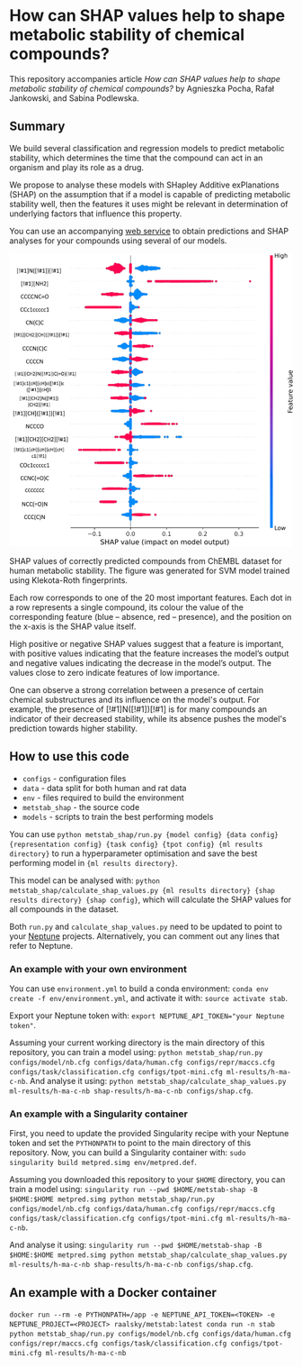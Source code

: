# How can SHAP values help to shape metabolic stability of chemical compounds?

This repository accompanies article *How can SHAP values help to shape metabolic stability of chemical compounds?* by Agnieszka Pocha, Rafał Jankowski, and Sabina Podlewska.


## Summary

We build several classification and regression models to predict metabolic stability, which determines the time that the compound can act in an organism and play its role as a drug.

We propose to analyse these models with SHapley Additive exPlanations (SHAP) on the assumption that if a model is capable of predicting metabolic stability well, then the features it uses might be relevant in determination of underlying factors that influence this property.

You can use an accompanying [web service](https://metstab-shap.matinf.uj.edu.pl/) to obtain predictions and SHAP analyses for your compounds using several of our models.

![Image](img/shap-img.png)

SHAP values of correctly predicted compounds from ChEMBL dataset for human metabolic stability. The figure was generated for SVM model trained using Klekota-Roth fingerprints.

Each row corresponds to one of the 20 most important features. Each dot in a row represents a single compound, its colour the value of the corresponding feature (blue – absence, red – presence), and the position on the x-axis is the SHAP value itself.

High positive or negative SHAP values suggest that a feature is important, with positive values indicating that the feature increases the model’s output and negative values indicating the decrease in the model’s output. The values close to zero indicate features of low importance.

One can observe a strong correlation between a presence of certain chemical substructures and its influence on the model's output. For example, the presence of [!#1]N([!#1])[!#1] is for many compounds an indicator of their decreased stability, while its absence pushes the model's prediction towards higher stability.


## How to use this code

- `configs` - configuration files
- `data` - data split for both human and rat data
- `env` - files required to build the environment
- `metstab_shap` - the source code
- `models` - scripts to train the best performing models

You can use
`python metstab_shap/run.py {model config} {data config} {representation config} {task config} {tpot config} {ml results directory}` to run a hyperparameter optimisation and save the best performing model in `{ml results directory}`.

This model can be analysed with:
`python metstab_shap/calculate_shap_values.py {ml results directory} {shap results directory} {shap config}`, which will calculate the SHAP values for all compounds in the dataset.

Both `run.py` and `calculate_shap_values.py` need to be updated to point to your [Neptune](https://neptune.ai/) projects. Alternatively, you can comment out any lines that refer to Neptune.

### An example with your own environment

You can use `environment.yml` to build a conda environment: `conda env create -f env/environment.yml`, and activate it with: `source activate stab`.

Export your Neptune token with: `export NEPTUNE_API_TOKEN="your Neptune token"`.

Assuming your current working directory is the main directory of this repository, you can train a model using: `python metstab_shap/run.py configs/model/nb.cfg configs/data/human.cfg configs/repr/maccs.cfg configs/task/classification.cfg configs/tpot-mini.cfg ml-results/h-ma-c-nb`. And analyse it using: `python metstab_shap/calculate_shap_values.py ml-results/h-ma-c-nb shap-results/h-ma-c-nb configs/shap.cfg`.

### An example with a Singularity container

First, you need to update the provided Singularity recipe with your Neptune token and set the `PYTHONPATH` to point to the main directory of this repository. Now, you can build a Singularity container with: `sudo singularity build metpred.simg env/metpred.def`.

Assuming you downloaded this repository to your `$HOME` directory, you can train a model using:
`singularity run --pwd $HOME/metstab-shap -B $HOME:$HOME metpred.simg python metstab_shap/run.py configs/model/nb.cfg configs/data/human.cfg configs/repr/maccs.cfg configs/task/classification.cfg configs/tpot-mini.cfg ml-results/h-ma-c-nb`.

And analyse it using:
`singularity run --pwd $HOME/metstab-shap -B $HOME:$HOME metpred.simg python metstab_shap/calculate_shap_values.py ml-results/h-ma-c-nb shap-results/h-ma-c-nb configs/shap.cfg`.

## An example with a Docker container

`docker run --rm -e PYTHONPATH=/app -e NEPTUNE_API_TOKEN=<TOKEN> -e NEPTUNE_PROJECT=<PROJECT> raalsky/metstab:latest conda run -n stab python metstab_shap/run.py configs/model/nb.cfg configs/data/human.cfg configs/repr/maccs.cfg configs/task/classification.cfg configs/tpot-mini.cfg ml-results/h-ma-c-nb`
